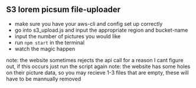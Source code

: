## S3 lorem picsum file-uploader
- make sure you have your aws-cli and config set up correctly
- go into s3_upload.js and input the appropriate region and bucket-name
- input the number of pictures you would like
- run `npm start` in the terminal
- watch the magic happen

note: the website sometimes rejects the api call for a reason I cant figure out, if this occurs just run the script again
note: the website has some holes on their picture data, so you may recieve 1-3 files that are empty, these will have to be mannually removed
